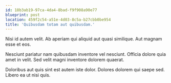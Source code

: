 ```yaml
---
id: 18b3ab19-97ca-4da4-8bad-f9f908a90e77
blueprint: post
location: 459f2c54-a51e-4d03-8c5a-b27cbb0be954
title: 'Quibusdam totam aut quibusdam.'
---
```

Nisi id autem velit. Ab aperiam qui aliquid aut quasi similique. Aut magnam esse et eos.

Nesciunt pariatur nam quibusdam inventore vel nesciunt. Officia dolore quia amet in velit. Sed velit magni inventore dolorem quaerat.

Doloribus aut quis sint est autem iste dolor. Dolores dolorem qui saepe sed. Libero ea ut nisi quis.